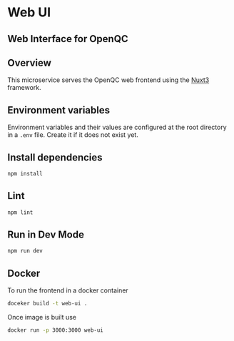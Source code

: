 # Web UI

## Web Interface for OpenQC

## Overview

This microservice serves the OpenQC web frontend using the [Nuxt3](https://nuxt.com/) framework.

## Environment variables

Environment variables and their values are configured at the root directory in a `.env` file. Create it if it does not exist yet.

## Install dependencies

```bash
npm install
```

## Lint

```bash
npm lint
```

## Run in Dev Mode

```bash
npm run dev
```

## Docker

To run the frontend in a docker container

```bash
doceker build -t web-ui .
```

Once image is built use

```bash
docker run -p 3000:3000 web-ui
```
